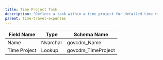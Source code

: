 ```yaml
---
title: Time Project Task
description: "Defines a task within a time project for detailed time tracking."
parent: time-travel-expenses
---
```


| Field Name   | Type    | Schema Name   |
|--------------|---------|--------------|
| Name         | Nvarchar| govcdm_Name  |
| Time Project | Lookup  | govcdm_TimeProject|
